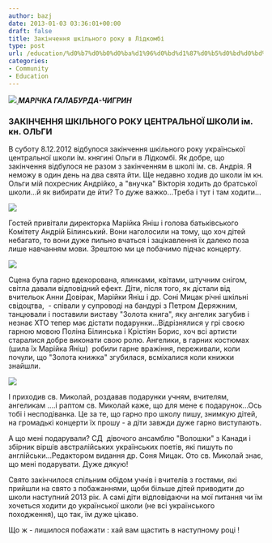 ```yaml
---
author: bazj
date: 2013-01-03 03:36:01+00:00
draft: false
title: Закінчення шкільного року в Лідкомбі
type: post
url: /education/%d0%b7%d0%b0%d0%ba%d1%96%d0%bd%d1%87%d0%b5%d0%bd%d0%bd%d1%8f-%d1%88%d0%ba%d1%96%d0%bb%d1%8c%d0%bd%d0%be%d0%b3%d0%be-%d1%80%d0%be%d0%ba%d1%83-%d0%b2-%d0%bb%d1%96%d0%b4%d0%ba%d0%be%d0%bc%d0%b1%d1%96/
categories:
- Community
- Education
---
```


**_[![](http://www.ozeukes.com/wp-content/uploads/2013/01/DSCN0691-2.jpg)
](http://www.ozeukes.com/wp-content/uploads/2013/01/DSCN0691-2.jpg)МАРІЧКА ГАЛАБУРДА-ЧИГРИН_**


### ЗАКІНЧЕННЯ ШКІЛЬНОГО РОКУ ЦЕНТРАЛЬНОЇ ШКОЛИ ім. кн. ОЛЬГИ


В суботу 8.12.2012 відбулося закінчення шкільного року української центральної школи ім. княгині Ольги в Лідкомбі. Як добре, що закінчення відбулося не разом з закінченням в школі ім. св. Андрія. Я неможу в один день на два свята йти. Ще недавно ходив до школи ім кн. Ольги мій похресник Андрійко, а "внучка" Вікторія ходить до братської школи...й як вибирати де йти? Tо дуже важко...Треба і тут і там ходити...

[![](http://www.ozeukes.com/wp-content/uploads/2013/01/skola-3.jpg)
](http://www.ozeukes.com/wp-content/uploads/2013/01/skola-3.jpg)

Гостей привітали директорка Марійка Яніш і голова батьківського Комітету Андрій Білинський. Вони наголосили на тому, що хоч дітей небагато, то вони дуже пильно вчаться і зацікавлення їх далеко поза лише навчанням мови. Зрештою ми це побачимо підчас концерту.

[![](http://www.ozeukes.com/wp-content/uploads/2013/01/skola-161.jpg)
](http://www.ozeukes.com/wp-content/uploads/2013/01/skola-161.jpg)

Сцена була гарно вдекорована, ялинками, квітами, штучним снігом, світла давали відповідний ефект. Діти, після того, як дістали від вчительок Анни Довірак, Марійки Яніш і др. Соні Мицак річні шкільні свідоцтва,  - співали у супроводі на бандурі з Петром Деряжним, танцювали і поставили виставу "Золота книга", яку ангелик загубив і незнає ХТО тепер має дістати подарунки...Відрізнялися у грі своєю гарною мовою Поліна Білинська і Крістіян Борис, хоч всі артисти старалися добре виконати свою ролю. Ангелики, в гарних костюмах (шила їх Марійка Яніш)  робили гарне вражіння, переживали, коли почули, що "Золота книжка" згубилася, всміхалися коли книжки знайшли.

[![](http://www.ozeukes.com/wp-content/uploads/2013/01/skola-291.jpg)
](http://www.ozeukes.com/wp-content/uploads/2013/01/skola-291.jpg)

І приходив св. Миколай, роздавав подарунки учням, вчителям, ангеликам ....і раптом св. Миколай каже, що для мене є подарунок...Ось тобі і несподіванка. Це за те, що гарно про школу пишу, знимкую дітей, на громадькі концерти їх прошу - а діти завжди дуже гарно виступають.

А що мені подарували? СД  дівочого ансамблю "Волошки" з Канади і збірник віршів австралійських українських поетів, які пишуть по англійськи...Редактором видання др. Соня Мицак. Ото св. Миколай знає, що мені подарувати. Дуже дякую!

Свято закінчилося спільним обідом учнів і вчителів з гостями, які прийшли на свято з побажаннями, щоби більше дітей приводити до школи наступний 2013 рік. А самі діти відповідаючи на мої питання чи їм хочеться ходити до української школи (не всі українського походження), що так, їм дуже цікаво.

Що ж - лишилося побажати : хай вам щастить в наступному році !


